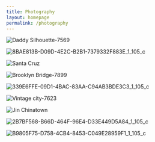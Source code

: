 ```yaml
---
title: Photography
layout: homepage
permalink: /photography
---
```

<!--- Daddy Silhouette in LA --->
![Daddy Silhouette-7569](https://user-images.githubusercontent.com/85243637/130877840-b048d805-d0ff-408f-ae77-93efb78c083b.jpg)

<!--- Bryce Canyon stars --->
![8BAE813B-D09D-4E2C-B2B1-7379332F883E_1_105_c](https://user-images.githubusercontent.com/85243637/130878218-a2c027ba-4be9-4675-9c27-27c0fc32b02e.jpeg)

<!--- Santa Cruz --->
![Santa Cruz](https://user-images.githubusercontent.com/85243637/185485215-4237b7fd-4ec5-42bd-b05d-558da757f0b8.jpg)


<!--- Brooklyn Bridge --->
![Brooklyn Bridge-7899](https://user-images.githubusercontent.com/85243637/144305778-6a8bb81a-bcd4-4d4e-b2ab-a05d6ca58d93.jpg)


<!--- LA View --->
![339E6FFE-09D1-4BAC-83AA-C94AB3BDE3C3_1_105_c](https://user-images.githubusercontent.com/85243637/129817981-46ca9cad-f612-4946-8fbe-fb83b90e92c2.jpeg)

<!--- LA Cityscape --->
![Vintage city-7623](https://user-images.githubusercontent.com/85243637/130877893-200bbf79-5c8a-4118-a4b5-d08618d9a71f.jpg)

<!--- Jin Chinatown --->
![Jin Chinatown](https://user-images.githubusercontent.com/85243637/185485279-4bf89216-d97e-4a5e-8dce-3a9616556894.jpg)


<!--- Zion --->
![2B7BF568-B66D-464F-96E4-D33E449D5A84_1_105_c](https://user-images.githubusercontent.com/85243637/129818005-99501aef-8f9a-48a1-bbf9-502d2b25a40c.jpeg) 

<!--- Vegas bed --->
![B9805F75-D758-4CB4-8453-C049E28959F1_1_105_c](https://user-images.githubusercontent.com/85243637/129818045-aeedd311-b4ba-4a65-9711-3577b8e9e78b.jpeg)




